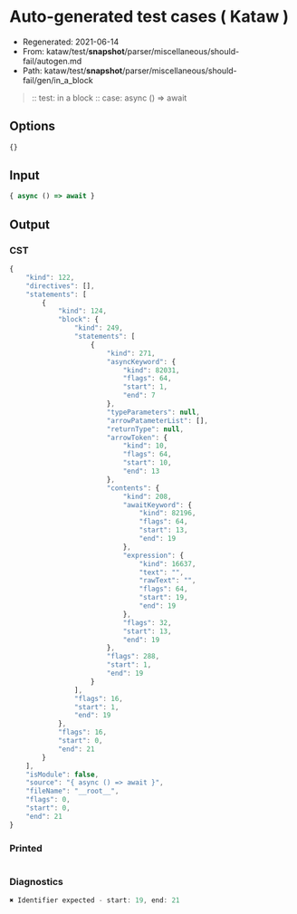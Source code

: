 # Auto-generated test cases ( Kataw )
- Regenerated: 2021-06-14
- From: kataw/test/__snapshot__/parser/miscellaneous/should-fail/autogen.md
- Path: kataw/test/__snapshot__/parser/miscellaneous/should-fail/gen/in_a_block
> :: test: in a block
> :: case: async () => await
## Options

`````js
{}
`````
## Input

`````js
{ async () => await }
`````
## Output

### CST

```javascript
{
    "kind": 122,
    "directives": [],
    "statements": [
        {
            "kind": 124,
            "block": {
                "kind": 249,
                "statements": [
                    {
                        "kind": 271,
                        "asyncKeyword": {
                            "kind": 82031,
                            "flags": 64,
                            "start": 1,
                            "end": 7
                        },
                        "typeParameters": null,
                        "arrowPatameterList": [],
                        "returnType": null,
                        "arrowToken": {
                            "kind": 10,
                            "flags": 64,
                            "start": 10,
                            "end": 13
                        },
                        "contents": {
                            "kind": 208,
                            "awaitKeyword": {
                                "kind": 82196,
                                "flags": 64,
                                "start": 13,
                                "end": 19
                            },
                            "expression": {
                                "kind": 16637,
                                "text": "",
                                "rawText": "",
                                "flags": 64,
                                "start": 19,
                                "end": 19
                            },
                            "flags": 32,
                            "start": 13,
                            "end": 19
                        },
                        "flags": 288,
                        "start": 1,
                        "end": 19
                    }
                ],
                "flags": 16,
                "start": 1,
                "end": 19
            },
            "flags": 16,
            "start": 0,
            "end": 21
        }
    ],
    "isModule": false,
    "source": "{ async () => await }",
    "fileName": "__root__",
    "flags": 0,
    "start": 0,
    "end": 21
}
```

### Printed

```javascript

```

### Diagnostics

```javascript
✖ Identifier expected - start: 19, end: 21

```

